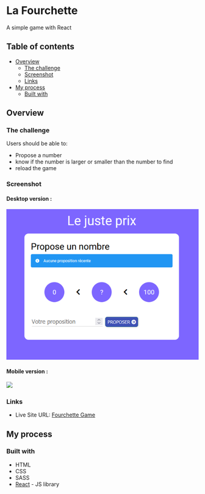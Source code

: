# La Fourchette

A simple game with React

## Table of contents

- [Overview](#overview)
  - [The challenge](#the-challenge)
  - [Screenshot](#screenshot)
  - [Links](#links)
- [My process](#my-process)
  - [Built with](#built-with)

## Overview

### The challenge

Users should be able to:

- Propose a number
- know if the number is larger or smaller than the number to find
- reload the game

### Screenshot

#### Desktop version :

![](./docs/fourchette.png)

#### Mobile version :

![](./design/mobile-solution.png)

### Links

- Live Site URL: [Fourchette Game](http://fourchette-game-emma.surge.sh/)

## My process

### Built with

- HTML
- CSS
- SASS
- [React](https://reactjs.org/) - JS library
